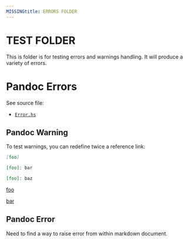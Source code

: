 ```yaml
---
MISSINGtitle: ERRORS FOLDER
---
```


# TEST FOLDER

This is folder is for testing errors and warnings handling. It will produce a variety of errors.

# Pandoc Errors

See source file:

- [`Error.hs`](https://github.com/jgm/pandoc/blob/master/src/Text/Pandoc/Error.hs)

## Pandoc Warning

To test warnings, you can redefine twice a reference link:

``` markdown
[foo]

[foo]: bar

[foo]: baz
```

[foo]

[foo]: foo1

[foo]: foo2


[bar]

[bar]: bar1

[bar]: bar2

## Pandoc Error

Need to find a way to raise error from within markdown document.